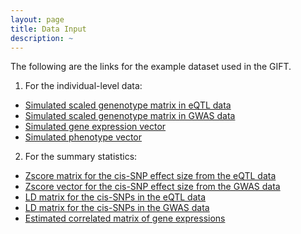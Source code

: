 ```yaml
---
layout: page
title: Data Input
description: ~
---
```

The following are the links for the example dataset used in the GIFT. 

1. For the individual-level data:
  * [Simulated scaled genenotype matrix in eQTL data](https://github.com/yuanzhongshang/GIFT/blob/main/example/Zx.txt)
  * [Simulated scaled genenotype matrix in GWAS data](https://github.com/yuanzhongshang/GIFT/blob/main/example/Zy.txt)
  * [Simulated gene expression vector](https://github.com/yuanzhongshang/GIFT/blob/main/example/X.txt)
  * [Simulated phenotype vector](https://github.com/yuanzhongshang/GIFT/blob/main/example/Y.txt)
  
2. For the summary statistics:
  * [Zscore matrix for the cis-SNP effect size from the eQTL data](https://github.com/yuanzhongshang/GIFT/blob/main/example/Zscore1.txt)
  * [Zscore vector for the cis-SNP effect size from the GWAS data](https://github.com/yuanzhongshang/GIFT/blob/main/example/Zscore2.txt)
  * [LD matrix for the cis-SNPs in the eQTL data](https://github.com/yuanzhongshang/GIFT/blob/main/example/LDmatrix1.txt)
  * [LD matrix for the cis-SNPs in the GWAS data](https://github.com/yuanzhongshang/GIFT/blob/main/example/LDmatrix2.txt)
  * [Estimated correlated matrix of gene expressions](https://github.com/yuanzhongshang/GIFT/blob/main/example/R.txt)

